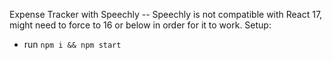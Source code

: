 Expense Tracker with Speechly
-- Speechly is not compatible with React 17, might need to force to 16 or below in order for it to work.
Setup:

- run `npm i && npm start`
